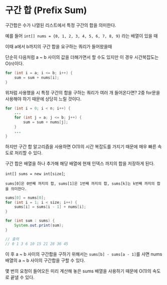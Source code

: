 # 구간 합 (Prefix Sum)  

구간합은 수가 나열된 리스트에서 특정 구간의 합을 의미한다.  

예를 들어 `int[] nums = {0, 1, 2, 3, 4, 5, 6, 7, 8, 9}` 라는 배열이 있을 때  

이때 a에서 b까지의 구간 합을 요구하는 쿼리가 들어왔을때  

단순히 다음처럼 a ~ b 사이의 값을 더해가면서 할 수도 있지만 이 경우 시간복잡도는 O(n)이다.  

```java
for (int i = a; i <= b; i++) {
    sum = sum + nums[i];
}
```

위처럼 사용했을 시 특정 구간의 합을 구하는 쿼리가 여러 개 들어온다면? 2중 for문을 사용해야 하기 때문에 상당히 느릴 것이다.  

```java
for (int i = 0; i < n; i++) {
    ...
    for (int j = a; j <= b; j++) {
        sum = sum + nums[j];
    }
    ...
}
```

하지만 구간 합 알고리즘을 사용하면 O(1)의 시간 복잡도를 가지기 때문에 매우 빠른 속도로 처리할 수 있다.  

구간 합은 배열을 하나 추가해 해당 배열에 현재 인덱스 까지의 합을 저장하게 된다.  

`int[] sums = new int[size]`;  

```text
sums[0]은 0번째 까지의 합, sums[1]은 1번째 까지의 합, sums[k]는 k번째 까지의 합을 의미한다.
```

```java
sums[0] = nums[0];
for (int i = 1; i < size; i++) {
    sums[i] = sums[i - 1] + nums[i];
}

for (int sum : sums) {
    System.out.print(sum);
}

// 출력
// 0 1 3 6 10 15 21 28 36 45
```

이 후 a ~ b 사이의 구간합을 구하기 위해서는 `sums[b] - sums[a - 1]`를 사면 nums 배열의 a ~ b 사이의 구간합을 구할 수 있다.  

몇 번의 요청이 들어오든 미리 계산해 놓은 sums 배열을 사용하기 때문에 O(1)의 속도로 끝낼 수 있다.  